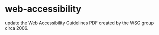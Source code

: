 # web-accessibility
 update the Web Accessibility Guidelines PDF created by the WSG group circa 2006.
